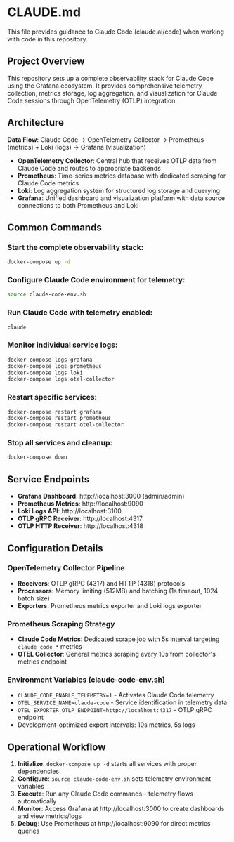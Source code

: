 # CLAUDE.md

This file provides guidance to Claude Code (claude.ai/code) when working with code in this repository.

## Project Overview

This repository sets up a complete observability stack for Claude Code using the Grafana ecosystem. It provides comprehensive telemetry collection, metrics storage, log aggregation, and visualization for Claude Code sessions through OpenTelemetry (OTLP) integration.

## Architecture

**Data Flow**: Claude Code → OpenTelemetry Collector → Prometheus (metrics) + Loki (logs) → Grafana (visualization)

- **OpenTelemetry Collector**: Central hub that receives OTLP data from Claude Code and routes to appropriate backends
- **Prometheus**: Time-series metrics database with dedicated scraping for Claude Code metrics
- **Loki**: Log aggregation system for structured log storage and querying  
- **Grafana**: Unified dashboard and visualization platform with data source connections to both Prometheus and Loki

## Common Commands

### Start the complete observability stack:
```bash
docker-compose up -d
```

### Configure Claude Code environment for telemetry:
```bash
source claude-code-env.sh
```

### Run Claude Code with telemetry enabled:
```bash
claude
```

### Monitor individual service logs:
```bash
docker-compose logs grafana
docker-compose logs prometheus  
docker-compose logs loki
docker-compose logs otel-collector
```

### Restart specific services:
```bash
docker-compose restart grafana
docker-compose restart prometheus
docker-compose restart otel-collector
```

### Stop all services and cleanup:
```bash
docker-compose down
```

## Service Endpoints

- **Grafana Dashboard**: http://localhost:3000 (admin/admin)
- **Prometheus Metrics**: http://localhost:9090
- **Loki Logs API**: http://localhost:3100
- **OTLP gRPC Receiver**: http://localhost:4317
- **OTLP HTTP Receiver**: http://localhost:4318

## Configuration Details

### OpenTelemetry Collector Pipeline
- **Receivers**: OTLP gRPC (4317) and HTTP (4318) protocols
- **Processors**: Memory limiting (512MB) and batching (1s timeout, 1024 batch size)
- **Exporters**: Prometheus metrics exporter and Loki logs exporter

### Prometheus Scraping Strategy
- **Claude Code Metrics**: Dedicated scrape job with 5s interval targeting `claude_code_*` metrics
- **OTEL Collector**: General metrics scraping every 10s from collector's metrics endpoint

### Environment Variables (claude-code-env.sh)
- `CLAUDE_CODE_ENABLE_TELEMETRY=1` - Activates Claude Code telemetry
- `OTEL_SERVICE_NAME=claude-code` - Service identification in telemetry data
- `OTEL_EXPORTER_OTLP_ENDPOINT=http://localhost:4317` - OTLP gRPC endpoint
- Development-optimized export intervals: 10s metrics, 5s logs

## Operational Workflow

1. **Initialize**: `docker-compose up -d` starts all services with proper dependencies
2. **Configure**: `source claude-code-env.sh` sets telemetry environment variables  
3. **Execute**: Run any Claude Code commands - telemetry flows automatically
4. **Monitor**: Access Grafana at http://localhost:3000 to create dashboards and view metrics/logs
5. **Debug**: Use Prometheus at http://localhost:9090 for direct metrics queries